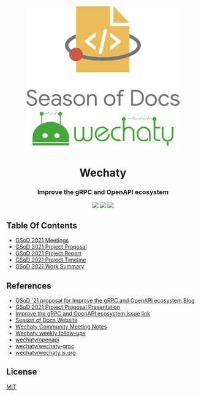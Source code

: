 <div align="center">
<img src="assets/gsod-2021-1.svg" height= "auto" width="400" />
<br />
<img src="assets/gsod-2021-2.svg" height= "auto" width="400" />
<br />
<h1>Wechaty</h1>
<h3>
Improve the gRPC and OpenAPI ecosystem
</h3>
<a href="https://github.com/iamrajiv/GSoD-2021/network/members"><img src="https://img.shields.io/github/forks/iamrajiv/GSoD-2021?color=0366d6&style=for-the-badge" /></a>
<a href="https://github.com/iamrajiv/GSoD-2021/stargazers"><img src="https://img.shields.io/github/stars/iamrajiv/GSoD-2021?color=0366d6&style=for-the-badge" /></a>
<a href="https://github.com/iamrajiv/GSoD-2021/blob/master/LICENSE"><img src="https://img.shields.io/github/license/iamrajiv/GSoD-2021?color=0366d6&style=for-the-badge" /></a>
</div>

## Table Of Contents

- [GSoD 2021 Meetings](GSoD_2021_Meetings.md)
- [GSoD 2021 Project Proposal](GSoD_2021_Project_Proposal.md)
- [GSoD 2021 Project Report](GSoD_2021_Project_Report.md)
- [GSoD 2021 Project Timeline](GSoD_2021_Project_Timeline.md)
- [GSoD 2021 Work Summary](GSoD_2021_Work_Summary.md)

## References

- [GSoD '21 proposal for Improve the gRPC and OpenAPI ecosystem Blog](https://wechaty.js.org/2021/05/18/gsod-2021-proposal-for-improve-the-grpc-and-openapi-ecosystem/)
- [GSoD 2021 Project Proposal Presentation](https://gsod-2021-project-proposal-presentation.netlify.app)
- [Improve the gRPC and OpenAPI ecosystem Issue link](https://github.com/wechaty/wechaty.js.org/issues/1012)
- [Season of Docs Website](https://developers.google.com/season-of-docs)
- [Wechaty Community Meeting Notes](https://docs.google.com/document/d/1fVCk8qRYc4RKGMf2UY5HOe07hEhPUOpGC34v88GEFJg/edit#)
- [Wechaty weekly follow-ups](https://docs.google.com/spreadsheets/d/1QglSl5JuZuVom84Or8yGhHb3_YbRMDBPgccxoMmnBa0/edit?ts=60e329f9#gid=337461526)
- [wechaty/openapi](https://github.com/wechaty/openapi)
- [wechaty/wechaty-grpc](https://github.com/wechaty/grpc)
- [wechaty/wechaty.js.org](https://github.com/wechaty/wechaty.js.org)

## License

[MIT](https://github.com/iamrajiv/GSoD-2021/blob/master/LICENSE)
